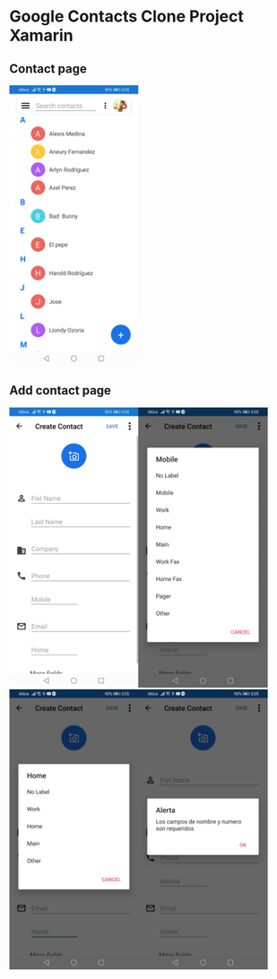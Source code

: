 # Google Contacts Clone Project Xamarin
## Contact page
<img src="Images/contact-01.jpg" height="500px"/>

## Add contact page
<img src="Images/add-01.jpg" height="500px"/><img src="Images/add-02.jpg" height="500px"/>
<img src="Images/add-03.jpg" height="500px"/><img src="Images/add-04.jpg" height="500px"/>
